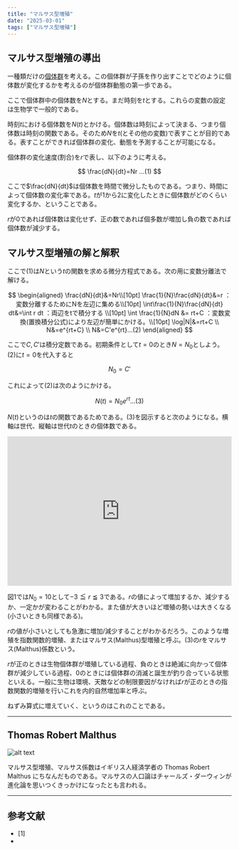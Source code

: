 ```yaml
---
title: "マルサス型増殖"
date: "2025-03-01"
tags: ["マルサス型増殖"]
---
```


## マルサス型増殖の導出

一種類だけの[個体群](/glossary#glossary/population)を考える。この個体群が子孫を作り出すことでどのように個体数が変化するかを考えるのが個体群動態の第一歩である。

ここで個体群中の個体数を$N$とする。まだ時刻を$t$とする。これらの変数の設定は生物学で一般的である。

時刻$t$における個体数を$N(t)$とかける。個体数は時刻によって決まる、つまり個体数は時刻の関数である。そのため$N$を$t$(とその他の変数)で表すことが目的である。表すことができれば個体群の変化、動態を予測することが可能になる。

個体群の変化速度(割合)を$r$で表し、以下のように考える。

$$
\frac{dN}{dt}=Nr ...(1)
$$

ここで$\frac{dN}{dt}$は個体数を時間で微分したものである。つまり、時間によって個体数の変化率である。$t$が1から2に変化したときに個体数がどのくらい変化するか、ということである。

$r$が0であれば個体数は変化せず、正の数であれば個多数が増加し負の数であれば個体数が減少する。

## マルサス型増殖の解と解釈

ここで(1)は$N$という$t$の関数を求める微分方程式である。次の用に変数分離法で解ける。


$$
\begin{aligned}
\frac{dN}{dt}&=Nr\\[10pt]
\frac{1}{N}\frac{dN}{dt}&=r ：変数分離するためにNを左辺に集める\\[10pt]
\int\frac{1}{N}\frac{dN}{dt} dt&=\int r dt ：両辺をtで積分する \\[10pt]
\int \frac{1}{N}dN &= rt+C ：変数変換(置換積分公式)により左辺が簡単にかける。\\[10pt]
\log|N|&=rt+C \\
N&=e^{rt+C} \\
N&=C'e^{rt}...(2)
\end{aligned}
$$

ここで$C,C'$は積分定数である。初期条件として$t=0$のとき$N=N_0$としよう。(2)に$t=0$を代入すると

$$
N_0=C'
$$

これによって(2)は次のようにかける。

$$
N(t)=N_0e^{rt}...(3)
$$

$N(t)$というのは$t$の関数であるためである。(3)を図示すると次のようになる。横軸は世代、縦軸は世代$t$のときの個体数である。


<iframe src="http://localhost:3838/dynamics/one-sp/malthus" style="width: 100%; height: auto; aspect-ratio: 3 / 2; border: none;"></iframe>

図1では$N_0=10$として$-3≦r≦3$である。$r$の値によって増加するか、減少するか、一定かが変わることがわかる。また値が大きいほど増殖の勢いは大きくなる(小さいときも同様である)。

$r$の値が小さいとしても急激に増加/減少することがわかるだろう。このような増殖を指数関数的増殖、またはマルサス(Malthus)型増殖と呼ぶ。(3)の$r$をマルサス(Malthus)係数という。

$r$が正のときは生物個体群が増殖している過程、負のときは絶滅に向かって個体群が減少している過程、0のときには個体群の消滅と誕生が釣り合っている状態といえる。一般に生物は環境、天敵などの制限要因がなければ$r$が正のときの指数関数的増殖を行いこれを内的自然増加率と呼ぶ。

ねずみ算式に増えていく、というのはこれのことである。

----

## Thomas Robert Malthus

![alt text](/img/dynamics/one-sp/Thomas_Malthus.jpg)

マルサス型増殖、マルサス係数はイギリス人経済学者の Thomas Robert Malthus にちなんだものである。マルサスの人口論はチャールズ・ダーウィンが進化論を思いつくきっかけになったとも言われる。

----

## 参考文献

- [1]
- 
